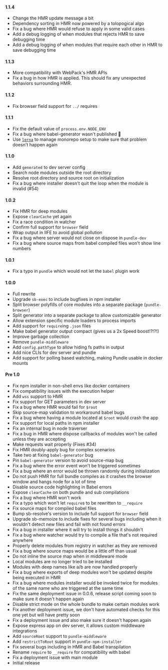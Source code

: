 #### 1.1.4

- Change the HMR update message a bit
- Dependency sorting in HMR now powered by a tolopogical algo
- Fix a bug where HMR would refuse to apply in some valid cases
- Add a debug logging of when modules that rejects HMR to save debugging time
- Add a debug logging of when modules that require each other in HMR to save debugging time

#### 1.1.3

- More compatibility with WebPack's HMR APIs
- Fix a bug in how HMR is applied. This should fix any unexpected behaviors surrounding HMR.

#### 1.1.2

- Fix browser field support for `../` requires

#### 1.1.1

- Fix the default value of `process.env.NODE_ENV`
- Fix a bug where babel-generator wasn't published :facepalm:
- Use [`lerna`](https://github.com/lerna/lerna) to manage monorepo setup to make sure that problem doesn't happen again

#### 1.1.0

- Add `generated` to dev server config
- Search node modules outside the root directory
- Resolve root directory and source root on initialization
- Fix a bug where installer doesn't quit the loop when the module is invalid (#54)

#### 1.0.2

- Fix HMR for deep modules
- Expose `clearCache` yet again
- Fix a race condition in watcher
- Confirm full support for `browser` field
- Wrap output in IIFE to avoid global pollution
- Fix a bug where server would not close on dispose in `pundle-dev`
- Fix a bug where source maps from babel compiled files won't show line numbers

#### 1.0.1

- Fix a typo in `pundle` which would not let the `babel` plugin work

#### 1.0.0

- Full rewrite
- Upgrade `sb-exec` to include bugfixes in npm installer
- Split browser polyfills of core modules into a separate package (`pundle-browser`)
- Split generator into a separate package to allow customizable generator
- Allow extension specific module loaders to process imports
 - Add support for `require`ing `.json` files
- Make babel generator output compact (gives us a 2x Speed boost!?!?!)
- Improve garbage collection
- Remove `pundle-middleware`
- Add `config.pathType` to allow hiding fs paths in output
- Add nice CLIs for dev server and pundle
- Add support for polling based watching, making Pundle usable in docker mounts

#### Pre 1.0

- Fix npm installer in non-shell envs like docker containers
- Fix compatibility issues with the execution helper
- Add `wss` support to HMR
- Fix support for GET parameters in dev server
- Fix a bug where HMR would fail for `$root`
- Skip source-map validation to workaround babel bugs
- Fix a bug where having a module located at `$root` would crash the app
- Fix support for local paths in npm installer
- Fix an internal bug in node traverser
- Fix a bug in HMR where dispose callbacks of modules won't be called unless they are accepting
- Make requests wait properly (Fixes #34)
- Fix HMR doubly-apply bug for complex scenarios
- Take two at fixing `babel-generator` bug
- Pin `babel-generator` version to avoid source-map bug
- Fix a bug where the error event won't be triggered sometimes
- Fix a bug where an error would be thrown randomly during initialization
- Do not push HMR for full bundle compiles as it crashes the browser window and hangs node for a lot of time
- Disable source code highlighting in Babel errors
- Expose `clearCache` on both pundle and sub compilations
- Fix a bug where HMR won't work
- Fix a typo which won't let `require`s to be rewritten to `__require`
- Fix source maps for compiled babel files
- Bump sb-resolve's version to include full support for `browser` field
- Upgrade sb-memoize to include fixes for several bugs including when it wouldn't detect new files and fail with not found errors
- Fix a bug in installer where it will try to install things it shouldn't
- Fix a bug where watcher would try to compile a file that's not required anywhere
- Properly delete modules from registry in watcher as they are removed
- Fix a bug where source maps would be a little off than usual
- Do not inline the source map when in middleware mode
- Local modules are no longer tried to be installed
- Modules with deep names like a/b are now handled properly
- Fix a bug where exports of deep modules won't be updated despite being executed in HMR
- Fix a bug where modules installer would be invoked twice for modules of the same name who are triggered at the same time
- Fix the same deployment issue in 0.0.6, release script coming soon to make sure it doesn't happen again
- Disable strict mode on the whole bundle to make certain modules work
- Fix another deployment issue, we don't have automated checks for this one yet but will have pretty soon
- Fix a deployment issue and also make sure it doesn't happen again
- Expose express app on dev server, it allows custom middleware integrations
- Add `sourceRoot` support to `pundle-middleware`
- Add `restrictToRoot` support in `pundle-npm-installer`
- Fix several bugs including in HMR and Babel transpilation
- Rename `require` to `__require` for compatibility with babel
- Fix a deployment issue with main module
- Initial release
